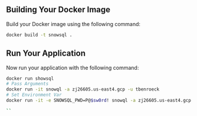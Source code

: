 ## Building Your Docker Image
Build your Docker image using the following command:

```sh
docker build -t snowsql .
```

## Run Your Application
Now run your application with the following command:

```sh
docker run showsql
# Pass Arguments
docker run -it snowql -a zj26605.us-east4.gcp -u tbenroeck
# Set Environment Var
docker run -it -e SNOWSQL_PWD=P@$sw0rd! snowql -a zj26605.us-east4.gcp -u tbenroeck

``
